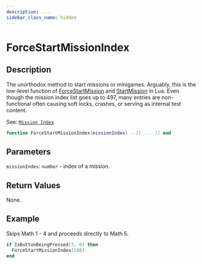 ```yaml
---
description: ...
sidebar_class_name: hidden
---
```


# ForceStartMissionIndex

## Description

The unorthodox method to start missions or minigames. Arguably, this is the low-level function of [ForceStartMission](/docs/01-game-reference/global-functions/ForceStartMission) and [StartMission](/docs/01-game-reference/global-functions/StartMission) in Lua. Even though the mission index list goes up to 497, many entries are non-functional often causing soft locks, crashes, or serving as internal test content.

See: [`Mission Index`](/docs/01-game-reference/scripting-enumeration/mission-index)

```lua
function ForceStartMissionIndex(missionIndex) --[[ ... ]] end
```

## Parameters

`missionIndex`: _`number`_ - index of a mission.

## Return Values

None.

## Example

Skips Math 1 - 4 and proceeds directly to Math 5.
```lua
if IsButtonBeingPressed(3, 0) then
  ForceStartMissionIndex(188)
end
```
